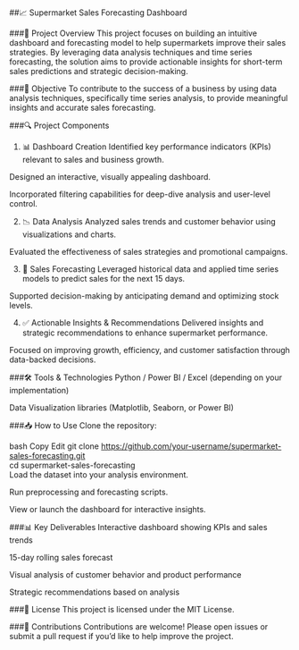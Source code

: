 ##📈 Supermarket Sales Forecasting Dashboard

###📌 Project Overview
This project focuses on building an intuitive dashboard and forecasting model to help supermarkets improve their sales strategies. By leveraging data analysis techniques and time series forecasting, the solution aims to provide actionable insights for short-term sales predictions and strategic decision-making.

###🧠 Objective
To contribute to the success of a business by using data analysis techniques, specifically time series analysis, to provide meaningful insights and accurate sales forecasting.

###🔍 Project Components
1. 📊 Dashboard Creation
Identified key performance indicators (KPIs) relevant to sales and business growth.

Designed an interactive, visually appealing dashboard.

Incorporated filtering capabilities for deep-dive analysis and user-level control.

2. 📉 Data Analysis
Analyzed sales trends and customer behavior using visualizations and charts.

Evaluated the effectiveness of sales strategies and promotional campaigns.

3. 📆 Sales Forecasting
Leveraged historical data and applied time series models to predict sales for the next 15 days.

Supported decision-making by anticipating demand and optimizing stock levels.

4. ✅ Actionable Insights & Recommendations
Delivered insights and strategic recommendations to enhance supermarket performance.

Focused on improving growth, efficiency, and customer satisfaction through data-backed decisions.

###🛠️ Tools & Technologies
Python / Power BI / Excel (depending on your implementation)

Data Visualization libraries (Matplotlib, Seaborn, or Power BI)

###📥 How to Use
Clone the repository:

bash
Copy
Edit
git clone https://github.com/your-username/supermarket-sales-forecasting.git  
cd supermarket-sales-forecasting  
Load the dataset into your analysis environment.

Run preprocessing and forecasting scripts.

View or launch the dashboard for interactive insights.

###📊 Key Deliverables
Interactive dashboard showing KPIs and sales trends

15-day rolling sales forecast

Visual analysis of customer behavior and product performance

Strategic recommendations based on analysis

###📜 License
This project is licensed under the MIT License.

###🤝 Contributions
Contributions are welcome! Please open issues or submit a pull request if you’d like to help improve the project.
